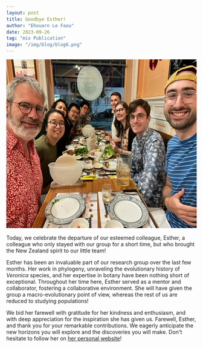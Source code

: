 ```yaml
---
layout: post
title: Goodbye Esther!
author: "Ehouarn Le Faou"
date: 2023-09-26
tag: "mix Publication"
image: "/img/blog/blog6.png"
---
```


<img src="/img/blog/blog6.1.jpg" alt="A great meal!" style="height: 446px; width:1100px;"/> 


Today, we celebrate the departure of our esteemed colleague, Esther, a colleague who only stayed with our group for a short time, but who brought the New Zealand spirit to our little team!

Esther has been an invaluable part of our research group over the last few months. Her work in phylogeny, unraveling the evolutionary history of *Veronica* species, and her expertise in botany have been nothing short of exceptional. Throughout her time here, Esther served as a mentor and collaborator, fostering a collaborative environment. She will have given the group a macro-evolutionary point of view, whereas the rest of us are reduced to studying populations!

We bid her farewell with gratitude for her kindness and enthusiasm, and with deep appreciation for the inspiration she has given us. Farewell, Esther, and thank you for your remarkable contributions. We eagerly anticipate the new horizons you will explore and the discoveries you will make. Don't hesitate to follow her on [her personal website](https://estherdale.github.io/)!